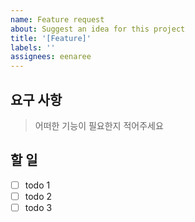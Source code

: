 ```yaml
---
name: Feature request
about: Suggest an idea for this project
title: '[Feature]'
labels: ''
assignees: eenaree
---
```


## 요구 사항

> 어떠한 기능이 필요한지 적어주세요

## 할 일

- [ ] todo 1
- [ ] todo 2
- [ ] todo 3
